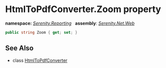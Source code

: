 # HtmlToPdfConverter.Zoom property
**namespace:** *[Serenity.Reporting](../../README.md#serenity.reporting-namespace)*   **assembly**: *[Serenity.Net.Web](../../README.md)*

```csharp
public string Zoom { get; set; }
```

## See Also

* class [HtmlToPdfConverter](../HtmlToPdfConverter.md)